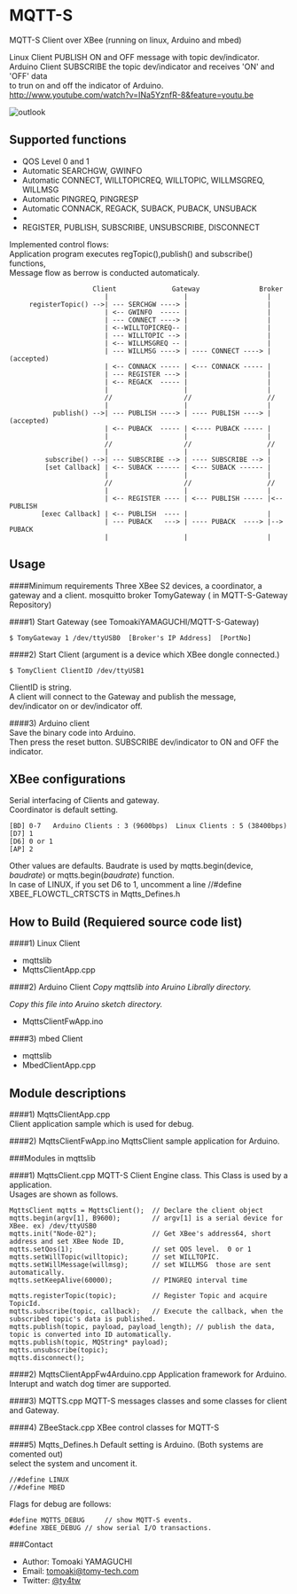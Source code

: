 MQTT-S
======
  MQTT-S Client over XBee  (running on linux, Arduino and mbed)  
  
  Linux Client PUBLISH  ON and OFF message with topic dev/indicator.  
  Arduino Client SUBSCRIBE the topic dev/indicator and receives 'ON' and 'OFF' data  
  to trun on and off the indicator of Arduino.  
  http://www.youtube.com/watch?v=INa5YznfR-8&feature=youtu.be    

  ![outlook](https://github.com/TomoakiYAMAGUCHI/MQTT-S-Gateway/blob/master/TomyGateway/documents/MQTT-S_outlook.PNG?raw=true)

Supported functions
-------------------

*  QOS Level 0 and 1
*  Automatic SEARCHGW, GWINFO
*  Automatic CONNECT, WILLTOPICREQ, WILLTOPIC, WILLMSGREQ, WILLMSG
*  Automatic PINGREQ, PINGRESP
*  Automatic CONNACK, REGACK, SUBACK, PUBACK, UNSUBACK
*  
*  REGISTER, PUBLISH, SUBSCRIBE, UNSUBSCRIBE, DISCONNECT

Implemented control flows:  
   Application program executes regTopic(),publish() and subscribe() functions,   
   Message flow as berrow is conducted automaticaly.  


                         Client              Gateway               Broker 
                            |                   |                    |      
         registerTopic() -->| --- SERCHGW ----> |                    |  
                            | <-- GWINFO  ----- |                    |  
                            | --- CONNECT ----> |                    |  
                            | <--WILLTOPICREQ-- |                    |  
                            | --- WILLTOPIC --> |                    |  
                            | <-- WILLMSGREQ -- |                    |  
                            | --- WILLMSG ----> | ---- CONNECT ----> |(accepted)     
                            | <-- CONNACK ----- | <--- CONNACK ----- |  
                            | --- REGISTER ---> |                    |  
                            | <-- REGACK  ----- |                    | 
                            |                   |                    |
                            //                  //                   // 
                            |                   |                    |  
               publish() -->| --- PUBLISH ----> | ---- PUBLISH ----> |(accepted)  
                            | <-- PUBACK  ----- | <---- PUBACK ----- |    
                            |                   |                    |    
                            //                  //                   //      
                            |                   |                    |          
             subscribe() -->| --- SUBSCRIBE --> | ---- SUBSCRIBE --> |     
             [set Callback] | <-- SUBACK ------ | <--- SUBACK ------ |    
                            |                   |                    |    
                            //                  //                   //    
                            |                   |                    |    
                            | <-- REGISTER ---- | <--- PUBLISH ----- |<-- PUBLISH  
            [exec Callback] | <-- PUBLISH  ---- |                    |  
                            | --- PUBACK   ---> | ---- PUBACK  ----> |--> PUBACK  
                            |                   |                    |  
                        

Usage
------
####Minimum requirements
  Three XBee S2 devices,  a coordinator, a gateway and a client.
  mosquitto broker
  TomyGateway   ( in MQTT-S-Gateway Repository)

####1) Start Gateway  (see  TomoakiYAMAGUCHI/MQTT-S-Gateway)  
    
    $ TomyGateway 1 /dev/ttyUSB0  [Broker's IP Address]  [PortNo]   
  
####2) Start Client   (argument is a device which XBee dongle connected.)  
    
    $ TomyClient ClientID /dev/ttyUSB1  
  
  ClientID is string.  
  A client will connect to the Gateway and publish the message,  
  dev/indicator  on or dev/indicator off.  
  
####3) Arduino client  
  Save the binary code into Arduino.  
  Then press the reset button. 
  SUBSCRIBE dev/indicator to ON and OFF the indicator. 
  
  
XBee configurations
----------------------
  Serial interfacing  of Clients and gateway.  
  Coordinator is default setting.
  
    [BD] 0-7   Arduino Clients : 3 (9600bps)  Linux Clients : 5 (38400bps)
    [D7] 1  
    [D6] 0 or 1  
    [AP] 2

  Other values are defaults. Baudrate is used by  mqtts.begin(device, _baudrate_) or mqtts.begin(_baudrate_) function.   
  In case of LINUX, if you set D6 to 1, uncomment a line //#define XBEE_FLOWCTL_CRTSCTS in Mqtts_Defines.h
  

How to Build (Requiered source code list)
-----------
####1) Linux Client
*  mqttslib    
*  MqttsClientApp.cpp  

####2) Arduino Client
_Copy mqttslib into Aruino Librally directory._

_Copy this file into Aruino sketch directory._
*  MqttsClientFwApp.ino
  
####3) mbed Client
*  mqttslib    
*  MbedClientApp.cpp  

Module descriptions
-------------------  
####1) MqttsClientApp.cpp  
Client application sample which is used for debug.

  
####2) MqttsClientFwApp.ino
  MqttsClient sample application for Arduino. 
    
###Modules in mqttslib

####1) MqttsClient.cpp
  MQTT-S Client Engine class. This Class is used by  a application.  
  Usages are shown as follows.
  
    MqttsClient mqtts = MqttsClient();  // Declare the client object
    mqtts.begin(argv[1], B9600);        // argv[1] is a serial device for XBee. ex) /dev/ttyUSB0 
    mqtts.init("Node-02");              // Get XBee's address64, short address and set XBee Node ID, 
    mqtts.setQos(1);                    // set QOS level.  0 or 1
    mqtts.setWillTopic(willtopic);      // set WILLTOPIC.   
    mqtts.setWillMessage(willmsg);      // set WILLMSG  those are sent automatically. 
    mqtts.setKeepAlive(60000);          // PINGREQ interval time

    mqtts.registerTopic(topic);         // Register Topic and acquire TopicId.    
    mqtts.subscribe(topic, callback);   // Execute the callback, when the subscribed topic's data is published. 
    mqtts.publish(topic, payload, payload_length); // publish the data, topic is converted into ID automatically.
    mqtts.publish(topic, MQString* payload);  
    mqtts.unsubscribe(topic);  
    mqtts.disconnect();

    
####2) MqttsClientAppFw4Arduino.cpp
  Application framework for Arduino.
  Interupt and  watch dog timer are supported.
      
####3) MQTTS.cpp 
  MQTT-S messages classes and some classes for client and Gateway.
    
####4) ZBeeStack.cpp
  XBee control classes for MQTT-S
    
####5) Mqtts_Defines.h
  Default setting is Arduino.  (Both systems are comented out)  
  select the system and uncoment it.
    
    //#define LINUX 
    //#define MBED
    
  
  Flags for debug are follows:
  
    #define MQTTS_DEBUG     // show MQTT-S events.     
    #define XBEE_DEBUG // show serial I/O transactions. 
  


   

  
  
###Contact


* Author:    Tomoaki YAMAGUCHI
* Email:     tomoaki@tomy-tech.com
* Twitter:   [@ty4tw]

[@ty4tw]:    http://twitter.com/ty4tw


